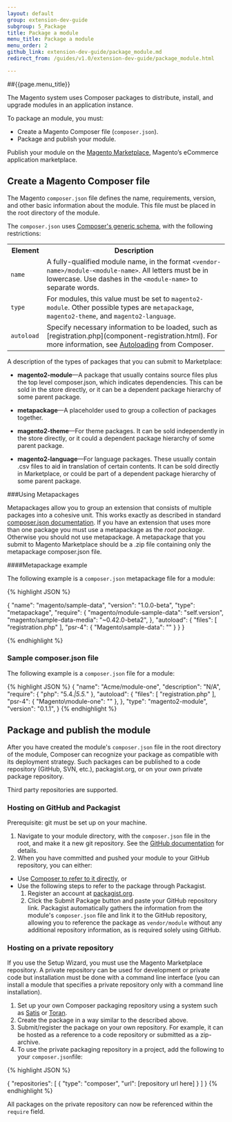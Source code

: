 ```yaml
---
layout: default
group: extension-dev-guide
subgroup: 5_Package
title: Package a module
menu_title: Package a module
menu_order: 2
github_link: extension-dev-guide/package_module.md
redirect_from: /guides/v1.0/extension-dev-guide/package_module.html

---
```

##{{page.menu_title}}

The Magento system uses Composer packages to distribute, install, and upgrade modules in an application instance.

To package an module, you must:

* Create a Magento Composer file (`composer.json`).
* Package and publish your module. 

Publish your module on the [Magento Marketplace](http://magento.com), Magento&#8217;s eCommerce application marketplace.

<h2 id="composer">Create a Magento Composer file</h2>

The Magento `composer.json` file defines the name, requirements, version, and other basic information about the module. This file must be placed in the root directory of the module.

The `composer.json` uses [Composer's generic schema](https://getcomposer.org/doc/04-schema.md), with the following restrictions:

<table>
<tbody>
<tr>
<th>Element</th>
<th>Description</th>
</tr>
<tr>
<td><code>name</code></td>
<td>A fully-qualified module name, in the format <code>&lt;vendor-name&gt;/module-&lt;module-name&gt;</code>. All letters must be in lowercase. Use dashes in the <code>&lt;module-name&gt;</code> to separate words.</td>
</tr>
<tr>
<td><code>type</code> </td>
<td>For modules, this value must be set to <code>magento2-module</code>. Other possible types are <code>metapackage</code>, <code>magento2-theme</code>, and <code>magento2-language</code>.</td>
</tr>



<td><code>autoload </code></td>
<td>Specify necessary information to be loaded, such as [registration.php](component-registration.html). For more information, see <a href="https://getcomposer.org/doc/01-basic-usage.md#autoloading">Autoloading</a> from Composer.</td>

<!-- <td><code>extra-&gt;map</code>  </td>
<td>The mapping information for the marshaling of the package. The first line specifies which files to marshal. Specify <code>"*"</code> to marshal all files. The second line specifies where to place them, relative to the <code>&lt;Vendor></code> directory. </td> -->

</tr>

</tbody>
</table>



A description of the types of packages that you can submit to Marketplace:

* __magento2-module__&#8212;A package that usually contains source files plus the top level composer.json, which indicates dependencies. This can be sold in the store directly, or it can be a dependent package hierarchy of some parent package.

* __metapackage__&#8212;A placeholder used to group a collection of packages together. 

* __magento2-theme__&#8212;For theme packages. It can be sold independently in the store directly, or it could a dependent package hierarchy of some parent package.

* __magento2-language__&#8212;For language packages. These usually contain .csv files to aid in translation of certain contents.  It can be sold directly in Marketplace, or could be part of a dependent package hierarchy of some parent package.



###Using Metapackages

Metapackages allow you to group an extension that consists of multiple packages into a cohesive unit. This works exactly as described in standard [composer.json documentation](https://getcomposer.org/doc/04-schema.md#type). If you have an extension that uses more than one package you must use a metapackage as the *root package*. Otherwise you should not use metapackage. A metapackage that you submit to Magento Marketplace should be a .zip file containing only the metapackage composer.json file.


####Metapackage example 

The following example is a `composer.json` metapackage file for a module:


{% highlight JSON %}

{
    "name": "magento/sample-data",
    "version": "1.0.0-beta",
    "type": "metapackage",
    "require": {
        "magento/module-sample-data": "self.version",
        "magento/sample-data-media": "~0.42.0-beta2",
    },
    "autoload": {
        "files": [ "registration.php" ],
        "psr-4": {
            "Magento\\sample-data": ""
                }
    }
}


{% endhighlight %}

### Sample composer.json file


The following example is a `composer.json` file for a module:

{% highlight JSON %}
{
    "name": "Acme/module-one",
    "description": "N/A",
    "require": {
        "php": "5.4.*|5.5.*"
    },
    "autoload": {
        "files": [ "registration.php" ],
        "psr-4": {
            "Magento\\module-one": ""
                },
    },
    "type": "magento2-module",
    "version": "0.1.1",
}
{% endhighlight %}


<h2 id="packaging">Package and publish the module</h2>

<!-- 

Plan A (AppC):

1. No github support (yet). 
2. Package it up with metapackage composer.json into a zip file.
3. Follow submission process (which is...?), including uploading the zip file. 
 
Plan-B:

1. Based on github.
2. And then?... -->


 

After you have created the module's `composer.json` file in the root directory of the module, Composer can recognize your package as compatible with its deployment strategy. Such packages can be published to a code repository (GitHub, SVN, etc.), packagist.org, or on your own private package repository.



<div class="bs-callout bs-callout-info" id="info">
<span class="glyphicon-class">
  <p>Third party repositories are supported.</p></span>
</div>



<h3 id="hosting">Hosting on GitHub and Packagist</h3>
Prerequisite: git must be set up on your machine.

1. Navigate to your module directory, with the `composer.json` file in the root, and make it a new git repository. See the [GitHub documentation](https://help.github.com/articles/adding-an-existing-project-to-github-using-the-command-line/) for details. 
2. When you have committed and pushed your module to your GitHub repository, you can either:
  * Use [Composer to refer to it directly](https://getcomposer.org/doc/05-repositories.md#vcs), or 
  * Use the following steps to refer to the package through Packagist.
    1. Register an account at [packagist.org](https://packagist.org/).
    2. Click the Submit Package button and paste your GitHub repository link. Packagist automatically gathers the information from the module's `composer.json` file and link it to the GitHub repository, allowing you to reference the package as `vendor/module` without any additional repository information, as is required solely using GitHub.

<h3 id="private_repos">Hosting on a private repository</h3>

<div class="bs-callout bs-callout-info" id="info">
<span class="glyphicon-class">
  <p>If you use the Setup Wizard, you must use the Magento Marketplace repository. 
A private repository can be used for development or private code but installation must be done with a command line interface (you can install a module that specifies a private repository only with a command line installation).</p></span>
</div>

1. Set up your own Composer packaging repository using a system such as [Satis](https://getcomposer.org/doc/articles/handling-private-packages-with-satis.md) or [Toran](https://toranproxy.com/).
2. Create the package in a way similar to the described above.
3. Submit/register the package on your own repository. For example, it can be hosted as a reference to a code repository or submitted as a zip-archive.
4. To use the private packaging repository in a project, add the following to your `composer.json`file:

{% highlight JSON %}

{
    "repositories": [
        {
            "type": "composer",
            "url": [repository url here]
        }
    ]
}
{% endhighlight %}

All packages on the private repository can now be referenced within the `require` field.

<!-- ##Submitting your module to Marketplace -->



